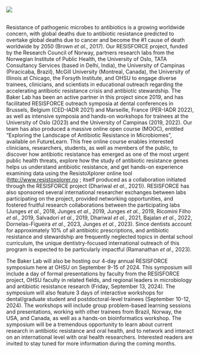 
<br/>


<img src="/assets/images/projects-RESISFORCE/IMG_3827.jpg" style="display: block; margin: auto;" />

<br/>

Resistance of pathogenic microbes to antibiotics is a growing worldwide concern, with global deaths due to antibiotic resistance predicted to overtake global deaths due to cancer and become the #1 cause of death worldwide by 2050 (Brown *et al.*, 2017).  Our RESISFORCE project, funded by the Research Council of Norway, partners research labs from the Norwegian Institute of Public Health, the University of Oslo, TATA Consultancy Services (based in Delhi, India), the University of Campinas (Piracicaba, Brazil), McGill University (Montreal, Canada), the University of Illinois at Chicago, the Forsyth Institute, and OHSU to engage diverse trainees, clinicians, and scientists in educational outreach regarding the accelerating antibiotic resistance crisis and antibiotic stewardship.  The Baker Lab has been an active partner in this project since 2019, and has facilitated RESISFORCE outreach symposia at dental conferences in Brussels, Belgium (CED-IADR 2021) and Marseille, France (PER-IADR 2022), as well as intensive symposia and hands-on workshops for trainees at the University of Oslo (2023) and the University of Campinas (2019, 2022).  Our team has also produced a massive online open course (MOOC), entitled “Exploring the Landscape of Antibiotic Resistance in Microbiomes”, available on FutureLearn.  This free online course enables interested clinicians, researchers, students, as well as members of the public, to discover how antibiotic resistance has emerged as one of the most urgent public health threats, explore how the study of antibiotic resistance genes helps us understand antibiotic resistance, and get hands-on experience examining data using the ResistoXplorer online tool (<http://www.resistoxplorer.no> ; itself produced as a collaboration initiated through the RESISFORCE project (Dhariwal *et al.*, 2021)).  RESISFORCE has also sponsored several international researcher exchanges between labs participating on the project, provided networking opportunities, and fostered fruitful research collaborations between the participating labs (Junges *et al.*, 2018, Junges *et al.*, 2019, Junges *et al.*, 2019, Ricomini Filho *et al.*, 2019, Salvadori *et al.*, 2019, Dhariwal *et al.*, 2021, Bajalan *et al.*, 2022, Dornelas-Figueira *et al.*, 2023, Junges *et al.*, 2023).  Since dentists account for approximately 10% of all antibiotic prescriptions, and antibiotic resistance and stewardship are frequently neglected topics in dental school curriculum, the unique dentistry-focused international outreach of this program is expected to be particularly impactful (Ramanathan *et al.*, 2023).  

The Baker Lab will also be hosting our 4-day annual RESISFORCE symposium here at OHSU on September 9-15 of 2024.  This symposium will include a day of formal presentations by faculty from the RESISFORCE project, OHSU faculty in related fields, and regional leaders in microbiology and antibiotic resistance research (Friday, September 13, 2024). The symposium will also feature 3 days of interactive workshops for dental/graduate student and postdoctoral-level trainees (September 10-12, 2024).  The workshops will include group problem-based learning sessions and presentations, working with other trainees from Brazil, Norway, the USA, and Canada, as well as a hands-on bioinformatics workshop.  The symposium will be a tremendous opportunity to learn about current research in antibiotic resistance and oral health, and to network and interact on an international level with oral health researchers.  Interested readers are invited to stay tuned for more information during the coming months.

<br/><br/>
